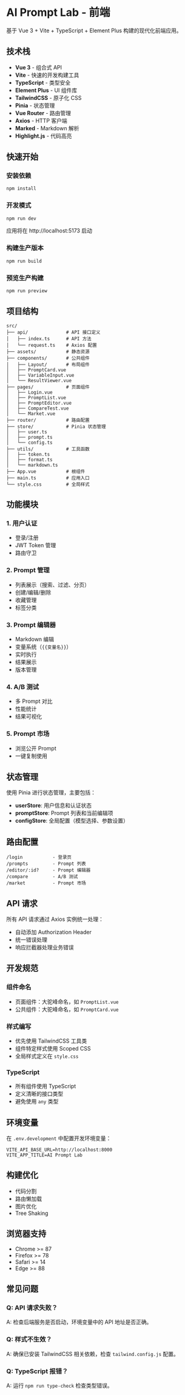 # AI Prompt Lab - 前端

基于 Vue 3 + Vite + TypeScript + Element Plus 构建的现代化前端应用。

## 技术栈

- **Vue 3** - 组合式 API
- **Vite** - 快速的开发构建工具
- **TypeScript** - 类型安全
- **Element Plus** - UI 组件库
- **TailwindCSS** - 原子化 CSS
- **Pinia** - 状态管理
- **Vue Router** - 路由管理
- **Axios** - HTTP 客户端
- **Marked** - Markdown 解析
- **Highlight.js** - 代码高亮

## 快速开始

### 安装依赖

```bash
npm install
```

### 开发模式

```bash
npm run dev
```

应用将在 http://localhost:5173 启动

### 构建生产版本

```bash
npm run build
```

### 预览生产构建

```bash
npm run preview
```

## 项目结构

```
src/
├── api/              # API 接口定义
│   ├── index.ts      # API 方法
│   └── request.ts    # Axios 配置
├── assets/           # 静态资源
├── components/       # 公共组件
│   ├── Layout/       # 布局组件
│   ├── PromptCard.vue
│   ├── VariableInput.vue
│   └── ResultViewer.vue
├── pages/            # 页面组件
│   ├── Login.vue
│   ├── PromptList.vue
│   ├── PromptEditor.vue
│   ├── CompareTest.vue
│   └── Market.vue
├── router/           # 路由配置
├── store/            # Pinia 状态管理
│   ├── user.ts
│   ├── prompt.ts
│   └── config.ts
├── utils/            # 工具函数
│   ├── token.ts
│   ├── format.ts
│   └── markdown.ts
├── App.vue           # 根组件
├── main.ts           # 应用入口
└── style.css         # 全局样式
```

## 功能模块

### 1. 用户认证

- 登录/注册
- JWT Token 管理
- 路由守卫

### 2. Prompt 管理

- 列表展示（搜索、过滤、分页）
- 创建/编辑/删除
- 收藏管理
- 标签分类

### 3. Prompt 编辑器

- Markdown 编辑
- 变量系统（`{{变量名}}`）
- 实时执行
- 结果展示
- 版本管理

### 4. A/B 测试

- 多 Prompt 对比
- 性能统计
- 结果可视化

### 5. Prompt 市场

- 浏览公开 Prompt
- 一键复制使用

## 状态管理

使用 Pinia 进行状态管理，主要包括：

- **userStore**: 用户信息和认证状态
- **promptStore**: Prompt 列表和当前编辑项
- **configStore**: 全局配置（模型选择、参数设置）

## 路由配置

```
/login           - 登录页
/prompts         - Prompt 列表
/editor/:id?     - Prompt 编辑器
/compare         - A/B 测试
/market          - Prompt 市场
```

## API 请求

所有 API 请求通过 Axios 实例统一处理：

- 自动添加 Authorization Header
- 统一错误处理
- 响应拦截器处理业务错误

## 开发规范

### 组件命名

- 页面组件：大驼峰命名，如 `PromptList.vue`
- 公共组件：大驼峰命名，如 `PromptCard.vue`

### 样式编写

- 优先使用 TailwindCSS 工具类
- 组件特定样式使用 Scoped CSS
- 全局样式定义在 `style.css`

### TypeScript

- 所有组件使用 TypeScript
- 定义清晰的接口类型
- 避免使用 `any` 类型

## 环境变量

在 `.env.development` 中配置开发环境变量：

```
VITE_API_BASE_URL=http://localhost:8000
VITE_APP_TITLE=AI Prompt Lab
```

## 构建优化

- 代码分割
- 路由懒加载
- 图片优化
- Tree Shaking

## 浏览器支持

- Chrome >= 87
- Firefox >= 78
- Safari >= 14
- Edge >= 88

## 常见问题

### Q: API 请求失败？

A: 检查后端服务是否启动，环境变量中的 API 地址是否正确。

### Q: 样式不生效？

A: 确保已安装 TailwindCSS 相关依赖，检查 `tailwind.config.js` 配置。

### Q: TypeScript 报错？

A: 运行 `npm run type-check` 检查类型错误。

